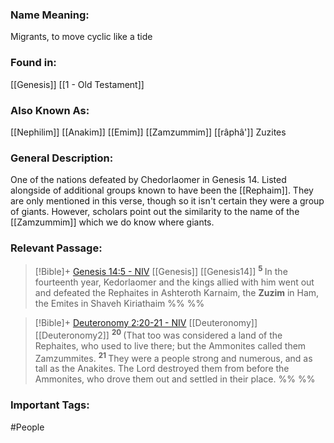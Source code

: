 ### Name Meaning:
Migrants, to move cyclic like a tide

### Found in:
[[Genesis]]
[[1 - Old Testament]]

### Also Known As:
[[Nephilim]]
[[Anakim]]
[[Emim]]
[[Zamzummim]]
[[râphâ']]
Zuzites
### General Description:
One of the nations defeated by Chedorlaomer in Genesis 14. Listed alongside of additional groups known to have been the [[Rephaim]]. They are only mentioned in this verse, though so it isn't certain they were a group of giants. However, scholars point out the similarity to the name of the [[Zamzummim]] which we do know where giants.

### Relevant Passage:
> [!Bible]+ [Genesis 14:5 - NIV](https://bolls.life/NIV/1/14/) [[Genesis]] [[Genesis14]]
>  <sup> **5** </sup>In the fourteenth year, Kedorlaomer and the kings allied with him went out and defeated the Rephaites in Ashteroth Karnaim, the **Zuzim** in Ham, the Emites in Shaveh Kiriathaim
 %% %%

> [!Bible]+ [Deuteronomy 2:20-21 - NIV](https://bolls.life/NIV/5/2/) [[Deuteronomy]] [[Deuteronomy2]]
>  <sup> **20** </sup>(That too was considered a land of the Rephaites, who used to live there; but the Ammonites called them Zamzummites. <sup> **21** </sup>They were a people strong and numerous, and as tall as the Anakites. The Lord destroyed them from before the Ammonites, who drove them out and settled in their place.
 %% %%
### Important Tags:
 #People